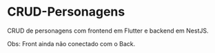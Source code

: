 # CRUD-Personagens

CRUD de personagens com frontend em Flutter e backend em NestJS.

Obs:
Front ainda não conectado com o Back.

